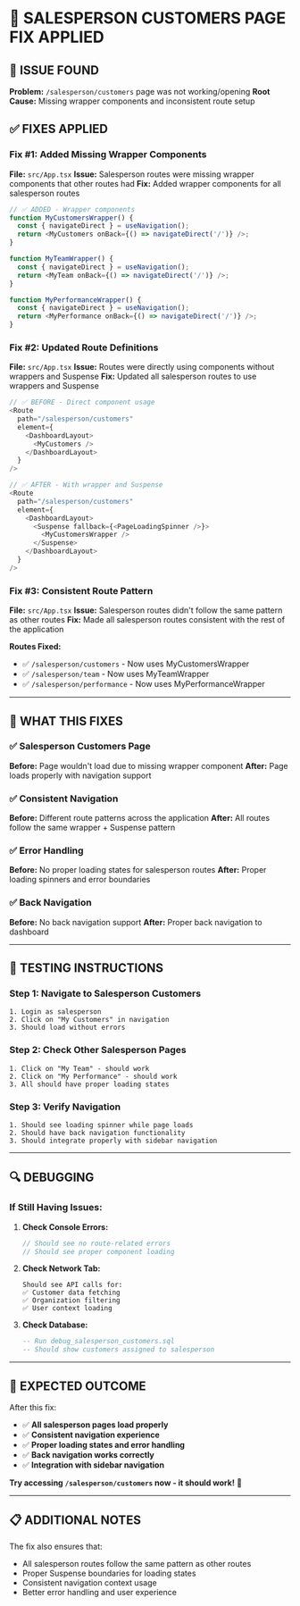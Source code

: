 # 🔧 SALESPERSON CUSTOMERS PAGE FIX APPLIED

## 🔴 ISSUE FOUND

**Problem:** `/salesperson/customers` page was not working/opening
**Root Cause:** Missing wrapper components and inconsistent route setup

## ✅ FIXES APPLIED

### Fix #1: Added Missing Wrapper Components
**File:** `src/App.tsx`
**Issue:** Salesperson routes were missing wrapper components that other routes had
**Fix:** Added wrapper components for all salesperson routes

```typescript
// ✅ ADDED - Wrapper components
function MyCustomersWrapper() {
  const { navigateDirect } = useNavigation();
  return <MyCustomers onBack={() => navigateDirect('/')} />;
}

function MyTeamWrapper() {
  const { navigateDirect } = useNavigation();
  return <MyTeam onBack={() => navigateDirect('/')} />;
}

function MyPerformanceWrapper() {
  const { navigateDirect } = useNavigation();
  return <MyPerformance onBack={() => navigateDirect('/')} />;
}
```

### Fix #2: Updated Route Definitions
**File:** `src/App.tsx`
**Issue:** Routes were directly using components without wrappers and Suspense
**Fix:** Updated all salesperson routes to use wrappers and Suspense

```typescript
// ✅ BEFORE - Direct component usage
<Route
  path="/salesperson/customers"
  element={
    <DashboardLayout>
      <MyCustomers />
    </DashboardLayout>
  }
/>

// ✅ AFTER - With wrapper and Suspense
<Route
  path="/salesperson/customers"
  element={
    <DashboardLayout>
      <Suspense fallback={<PageLoadingSpinner />}>
        <MyCustomersWrapper />
      </Suspense>
    </DashboardLayout>
  }
/>
```

### Fix #3: Consistent Route Pattern
**File:** `src/App.tsx`
**Issue:** Salesperson routes didn't follow the same pattern as other routes
**Fix:** Made all salesperson routes consistent with the rest of the application

**Routes Fixed:**
- ✅ `/salesperson/customers` - Now uses MyCustomersWrapper
- ✅ `/salesperson/team` - Now uses MyTeamWrapper  
- ✅ `/salesperson/performance` - Now uses MyPerformanceWrapper

---

## 🎯 WHAT THIS FIXES

### ✅ Salesperson Customers Page
**Before:** Page wouldn't load due to missing wrapper component
**After:** Page loads properly with navigation support

### ✅ Consistent Navigation
**Before:** Different route patterns across the application
**After:** All routes follow the same wrapper + Suspense pattern

### ✅ Error Handling
**Before:** No proper loading states for salesperson routes
**After:** Proper loading spinners and error boundaries

### ✅ Back Navigation
**Before:** No back navigation support
**After:** Proper back navigation to dashboard

---

## 🧪 TESTING INSTRUCTIONS

### Step 1: Navigate to Salesperson Customers
```
1. Login as salesperson
2. Click on "My Customers" in navigation
3. Should load without errors
```

### Step 2: Check Other Salesperson Pages
```
1. Click on "My Team" - should work
2. Click on "My Performance" - should work
3. All should have proper loading states
```

### Step 3: Verify Navigation
```
1. Should see loading spinner while page loads
2. Should have back navigation functionality
3. Should integrate properly with sidebar navigation
```

---

## 🔍 DEBUGGING

### If Still Having Issues:

1. **Check Console Errors:**
   ```javascript
   // Should see no route-related errors
   // Should see proper component loading
   ```

2. **Check Network Tab:**
   ```
   Should see API calls for:
   ✅ Customer data fetching
   ✅ Organization filtering
   ✅ User context loading
   ```

3. **Check Database:**
   ```sql
   -- Run debug_salesperson_customers.sql
   -- Should show customers assigned to salesperson
   ```

---

## 🎉 EXPECTED OUTCOME

After this fix:
- ✅ **All salesperson pages load properly**
- ✅ **Consistent navigation experience**
- ✅ **Proper loading states and error handling**
- ✅ **Back navigation works correctly**
- ✅ **Integration with sidebar navigation**

**Try accessing `/salesperson/customers` now - it should work!** 🚀

---

## 📋 ADDITIONAL NOTES

The fix also ensures that:
- All salesperson routes follow the same pattern as other routes
- Proper Suspense boundaries for loading states
- Consistent navigation context usage
- Better error handling and user experience
